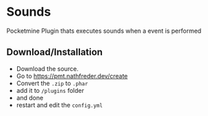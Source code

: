# Sounds
Pocketmine Plugin thats executes sounds when a event is performed

## Download/Installation
- Download the source.
- Go to https://pmt.nathfreder.dev/create
- Convert the ``.zip`` to ``.phar``
- add it to ``/plugins`` folder 
- and done
- restart and edit the ``config.yml``
